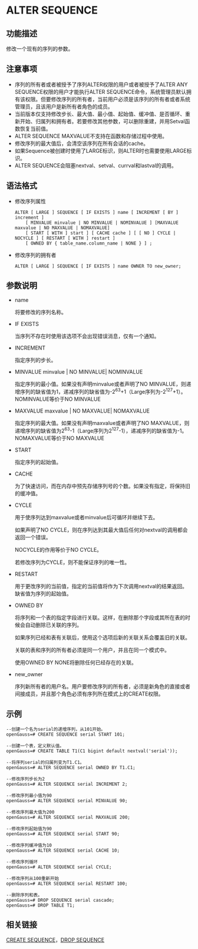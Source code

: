 # ALTER SEQUENCE<a name="ZH-CN_TOPIC_0289900494"></a>

## 功能描述<a name="zh-cn_topic_0283137303_zh-cn_topic_0237122071_zh-cn_topic_0062358310_s806d414edb004fa89cd50a1166d1136e"></a>

修改一个现有的序列的参数。

## 注意事项<a name="zh-cn_topic_0283137303_zh-cn_topic_0237122071_zh-cn_topic_0062358310_sfccb497f01564edb804ecee58fe2698c"></a>

-   序列的所有者或者被授予了序列ALTER权限的用户或者被授予了ALTER ANY SEQUENCE权限的用户才能执行ALTER SEQUENCE命令，系统管理员默认拥有该权限。但要修改序列的所有者，当前用户必须是该序列的所有者或者系统管理员，且该用户是新所有者角色的成员。
-   当前版本仅支持修改步长、最大值、最小值、起始值、缓冲值、是否循环、重新开始、归属列和拥有者。若要修改其他参数，可以删除重建，并用Setval函数恢复当前值。
-   ALTER SEQUENCE MAXVALUE不支持在函数和存储过程中使用。
-   修改序列的最大值后，会清空该序列在所有会话的cache。
-   如果Sequence被创建时使用了LARGE标识，则ALTER时也需要使用LARGE标识。
-   ALTER SEQUENCE会阻塞nextval、setval、currval和lastval的调用。

## 语法格式<a name="zh-cn_topic_0283137303_zh-cn_topic_0237122071_zh-cn_topic_0062358310_s794bdb8d97844eb7aa7d1d6cdf896ac9"></a>

-   修改序列属性

    ```
    ALTER [ LARGE ] SEQUENCE [ IF EXISTS ] name [ INCREMENT [ BY ] increment ]
        [ MINVALUE minvalue | NO MINVALUE | NOMINVALUE ] [MAXVALUE maxvalue | NO MAXVALUE | NOMAXVALUE]
        [ START [ WITH ] start ] [ CACHE cache ] [ [ NO ] CYCLE | NOCYCLE ] [ RESTART [ WITH ] restart ] 
        [ OWNED BY { table_name.column_name | NONE } ] ;
    ```


-   修改序列的拥有者

    ```
    ALTER [ LARGE ] SEQUENCE [ IF EXISTS ] name OWNER TO new_owner;
    ```


## 参数说明<a name="zh-cn_topic_0283137303_zh-cn_topic_0237122071_zh-cn_topic_0062358310_s8277cc73aecc4f20845d2ddf456a20e7"></a>

-   name

    将要修改的序列名称。

-   IF EXISTS

    当序列不存在时使用该选项不会出现错误消息，仅有一个通知。

-   INCREMENT

    指定序列的步长。

-   MINVALUE minvalue | NO MINVALUE| NOMINVALUE

    指定序列的最小值。如果没有声明minvalue或者声明了NO MINVALUE，则递增序列的缺省值为1，递减序列的缺省值为-2<sup>63</sup>+1（Large序列为-2<sup>127</sup>+1）。NOMINVALUE等价于NO MINVALUE

-   MAXVALUE maxvalue | NO MAXVALUE| NOMAXVALUE

    指定序列的最大值。如果没有声明maxvalue或者声明了NO MAXVALUE，则递增序列的缺省值为2<sup>63</sup>-1（Large序列为2<sup>127</sup>-1），递减序列的缺省值为-1。NOMAXVALUE等价于NO MAXVALUE

-   START

    指定序列的起始值。

-   CACHE

    为了快速访问，而在内存中预先存储序列号的个数。如果没有指定，将保持旧的缓冲值。

-   CYCLE

    用于使序列达到maxvalue或者minvalue后可循环并继续下去。

    如果声明了NO CYCLE，则在序列达到其最大值后任何对nextval的调用都会返回一个错误。

    NOCYCLE的作用等价于NO CYCLE。

    若修改序列为CYCLE，则不能保证序列的唯一性。

-   RESTART

    用于更改序列的当前值，指定的当前值将作为下次调用nextval的结果返回。缺省值为序列的起始值。

-   OWNED BY

    将序列和一个表的指定字段进行关联。这样，在删除那个字段或其所在表的时候会自动删除已关联的序列。

    如果序列已经和表有关联后，使用这个选项后新的关联关系会覆盖旧的关联。

    关联的表和序列的所有者必须是同一个用户，并且在同一个模式中。

    使用OWNED BY NONE将删除任何已经存在的关联。

-   new\_owner

    序列新所有者的用户名。用户要修改序列的所有者，必须是新角色的直接或者间接成员，并且那个角色必须有序列所在模式上的CREATE权限。


## 示例<a name="zh-cn_topic_0283137303_zh-cn_topic_0237122071_zh-cn_topic_0062358310_sd7a0dca78f6844d79a0ec70fb4213769"></a>

```
--创建一个名为serial的递增序列，从101开始。
openGauss=# CREATE SEQUENCE serial START 101;

--创建一个表，定义默认值。
openGauss=# CREATE TABLE T1(C1 bigint default nextval('serial'));

--将序列serial的归属列变为T1.C1。
openGauss=# ALTER SEQUENCE serial OWNED BY T1.C1;

--修改序列步长为2
openGauss=# ALTER SEQUENCE serial INCREMENT 2;

--修改序列最小值为90
openGauss=# ALTER SEQUENCE serial MINVALUE 90;

--修改序列最大值为200
openGauss=# ALTER SEQUENCE serial MAXVALUE 200;

--修改序列起始值为90
openGauss=# ALTER SEQUENCE serial START 90;

--修改序列缓冲值为10
openGauss=# ALTER SEQUENCE serial CACHE 10;

--修改序列循环
openGauss=# ALTER SEQUENCE serial CYCLE;

--修改序列从100重新开始
openGauss=# ALTER SEQUENCE serial RESTART 100;

--删除序列和表。
openGauss=# DROP SEQUENCE serial cascade;
openGauss=# DROP TABLE T1;
```

## 相关链接<a name="zh-cn_topic_0283137303_zh-cn_topic_0237122071_zh-cn_topic_0062358310_seadab16e00ee41c383d8cba1759ed7c8"></a>

[CREATE SEQUENCE](CREATE-SEQUENCE.md)，[DROP SEQUENCE](DROP-SEQUENCE.md)

